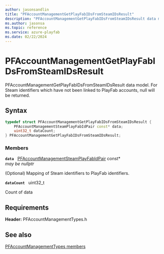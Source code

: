```yaml
---
author: jasonsandlin
title: "PFAccountManagementGetPlayFabIDsFromSteamIDsResult"
description: "PFAccountManagementGetPlayFabIDsFromSteamIDsResult data model. For Steam identifiers which have not been linked to PlayFab accounts, null will be returned."
ms.author: jasonsa
ms.topic: reference
ms.service: azure-playfab
ms.date: 02/22/2024
---
```


# PFAccountManagementGetPlayFabIDsFromSteamIDsResult  

PFAccountManagementGetPlayFabIDsFromSteamIDsResult data model. For Steam identifiers which have not been linked to PlayFab accounts, null will be returned.  

## Syntax  
  
```cpp
typedef struct PFAccountManagementGetPlayFabIDsFromSteamIDsResult {  
    PFAccountManagementSteamPlayFabIdPair const* data;  
    uint32_t dataCount;  
} PFAccountManagementGetPlayFabIDsFromSteamIDsResult;  
```
  
### Members  
  
**`data`** &nbsp; [PFAccountManagementSteamPlayFabIdPair](pfaccountmanagementsteamplayfabidpair.md) const*  
*may be nullptr*  
  
(Optional) Mapping of Steam identifiers to PlayFab identifiers.
  
**`dataCount`** &nbsp; uint32_t  
  
Count of data
  
  
## Requirements  
  
**Header:** PFAccountManagementTypes.h
  
## See also  
[PFAccountManagementTypes members](../pfaccountmanagementtypes_members.md)  

  
  
